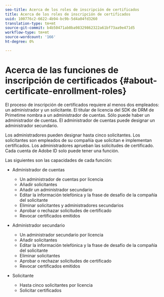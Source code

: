 ```yaml
---
seo-title: Acerca de los roles de inscripción de certificados
title: Acerca de los roles de inscripción de certificados
uuid: 100776c2-6622-4b94-bc9b-5d4a04fd3260
translation-type: tm+mt
source-git-commit: b4b50471ab0ba98329862322a61bf73aa9e471d5
workflow-type: tm+mt
source-wordcount: '166'
ht-degree: 0%

---
```



# Acerca de las funciones de inscripción de certificados {#about-certificate-enrollment-roles}

El proceso de inscripción de certificados requiere al menos dos empleados: un administrador y un solicitante. El titular de licencia del SDK de DRM de Primetime nombra a un administrador de cuentas. Sólo puede haber un administrador de cuentas. El administrador de cuentas puede designar un administrador secundario.

Los administradores pueden designar hasta cinco solicitantes. Los solicitantes son empleados de su compañía que solicitan e implementan certificados. Los administradores aprueban las solicitudes de certificado. Cada cuenta de Adobe ID solo puede tener una función.

Las siguientes son las capacidades de cada función:

* Administrador de cuentas

   * Un administrador de cuentas por licencia
   * Añadir solicitantes
   * Añadir un administrador secundario
   * Editar la información telefónica y la frase de desafío de la compañía del solicitante
   * Eliminar solicitantes y administradores secundarios
   * Aprobar o rechazar solicitudes de certificado
   * Revocar certificados emitidos

* Administrador secundario

   * Un administrador secundario por licencia
   * Añadir solicitantes
   * Editar la información telefónica y la frase de desafío de la compañía del solicitante
   * Eliminar solicitantes
   * Aprobar o rechazar solicitudes de certificado
   * Revocar certificados emitidos

* Solicitante

   * Hasta cinco solicitantes por licencia
   * Solicitar certificados

